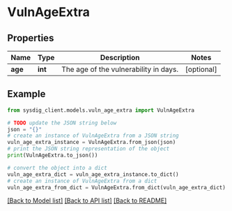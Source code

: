 # VulnAgeExtra


## Properties

Name | Type | Description | Notes
------------ | ------------- | ------------- | -------------
**age** | **int** | The age of the vulnerability in days. | [optional] 

## Example

```python
from sysdig_client.models.vuln_age_extra import VulnAgeExtra

# TODO update the JSON string below
json = "{}"
# create an instance of VulnAgeExtra from a JSON string
vuln_age_extra_instance = VulnAgeExtra.from_json(json)
# print the JSON string representation of the object
print(VulnAgeExtra.to_json())

# convert the object into a dict
vuln_age_extra_dict = vuln_age_extra_instance.to_dict()
# create an instance of VulnAgeExtra from a dict
vuln_age_extra_from_dict = VulnAgeExtra.from_dict(vuln_age_extra_dict)
```
[[Back to Model list]](../README.md#documentation-for-models) [[Back to API list]](../README.md#documentation-for-api-endpoints) [[Back to README]](../README.md)


